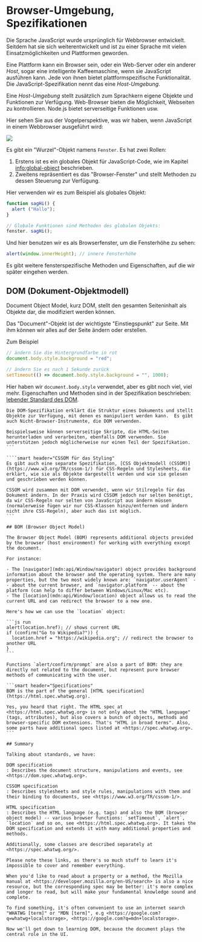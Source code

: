 # Browser-Umgebung, Spezifikationen

Die Sprache JavaScript wurde ursprünglich für Webbrowser entwickelt.  Seitdem hat sie sich weiterentwickelt und ist zu einer Sprache mit vielen Einsatzmöglichkeiten und Plattformen geworden.

Eine Plattform kann ein Browser sein, oder ein Web-Server oder ein anderer *Host*, sogar eine intelligente Kaffeemaschine, wenn sie JavaScript ausführen kann.  Jede von ihnen bietet plattformspezifische Funktionalität.  Die JavaScript-Spezifikation nennt das eine *Host-Umgebung*.

Eine *Host-Umgebung* stellt zusätzlich zum Sprachkern eigene Objekte und Funktionen zur Verfügung.  Web-Browser bieten die Möglichkeit, Webseiten zu kontrollieren.  Node.js bietet serverseitige Funktionen usw.

Hier sehen Sie aus der Vogelperspektive, was wir haben, wenn JavaScript in einem Webbrowser ausgeführt wird:

![](windowObjects.svg)

Es gibt ein "Wurzel"-Objekt namens `Fenster`. Es hat zwei Rollen:

1. Erstens ist es ein globales Objekt für JavaScript-Code, wie im Kapitel <info:global-object> beschrieben.
2. Zweitens repräsentiert es das "Browser-Fenster" und stellt Methoden zu dessen Steuerung zur Verfügung.

Hier verwenden wir es zum Beispiel als globales Objekt:

```js run
function sagHi() {
  alert ("Hallo");
}

// Globale Funktionen sind Methoden des globalen Objekts:
fenster. sagHi();
```

Und hier benutzen wir es als Browserfenster, um die Fensterhöhe zu sehen:

```js run
alert(window.innerHeight); // innere Fensterhöhe
```

Es gibt weitere fensterspezifische Methoden und Eigenschaften, auf die wir später eingehen werden.

## DOM (Dokument-Objektmodell)

Document Object Model, kurz DOM, stellt den gesamten Seiteninhalt als Objekte dar, die modifiziert werden können.

Das "Document"-Objekt ist der wichtigste "Einstiegspunkt" zur Seite. Mit ihm können wir alles auf der Seite ändern oder erstellen.

Zum Beispiel
```js run
// ändern Sie die Hintergrundfarbe in rot
document.body.style.background = "red"; 

// ändern Sie es nach 1 Sekunde zurück
setTimeout(() => document.body.style.background = "", 1000);
```

Hier haben wir `document.body.style` verwendet, aber es gibt noch viel, viel mehr. Eigenschaften und Methoden sind in der Spezifikation beschrieben: [lebender Standard des DOM](https://dom.spec.whatwg.org).

````smart header="DOM ist nicht nur für Browser"
Die DOM-Spezifikation erklärt die Struktur eines Dokuments und stellt Objekte zur Verfügung, mit denen es manipuliert werden kann.  Es gibt auch Nicht-Browser-Instrumente, die DOM verwenden.

Beispielsweise können serverseitige Skripte, die HTML-Seiten herunterladen und verarbeiten, ebenfalls DOM verwenden. Sie unterstützen jedoch möglicherweise nur einen Teil der Spezifikation.
```

````smart header="CSSOM für das Styling"
Es gibt auch eine separate Spezifikation, [CSS Objektmodell (CSSOM)] (https://www.w3.org/TR/cssom-1/) für CSS-Regeln und Stylesheets, die erklärt, wie sie als Objekte dargestellt werden und wie sie gelesen und geschrieben werden können.

CSSOM wird zusammen mit DOM verwendet, wenn wir Stilregeln für das Dokument ändern. In der Praxis wird CSSOM jedoch nur selten benötigt, da wir CSS-Regeln nur selten von JavaScript aus ändern müssen (normalerweise fügen wir nur CSS-Klassen hinzu/entfernen und ändern nicht ihre CSS-Regeln), aber auch das ist möglich.
```

## BOM (Browser Object Model)

The Browser Object Model (BOM) represents additional objects provided by the browser (host environment) for working with everything except the document.

For instance:

- The [navigator](mdn:api/Window/navigator) object provides background information about the browser and the operating system. There are many properties, but the two most widely known are: `navigator.userAgent` -- about the current browser, and `navigator.platform` -- about the platform (can help to differ between Windows/Linux/Mac etc).
- The [location](mdn:api/Window/location) object allows us to read the current URL and can redirect the browser to a new one.

Here's how we can use the `location` object:

```js run
alert(location.href); // shows current URL
if (confirm("Go to Wikipedia?")) {
  location.href = "https://wikipedia.org"; // redirect the browser to another URL
}
```

Functions `alert/confirm/prompt` are also a part of BOM: they are directly not related to the document, but represent pure browser methods of communicating with the user.

```smart header="Specifications"
BOM is the part of the general [HTML specification](https://html.spec.whatwg.org).

Yes, you heard that right. The HTML spec at <https://html.spec.whatwg.org> is not only about the "HTML language" (tags, attributes), but also covers a bunch of objects, methods and browser-specific DOM extensions. That's "HTML in broad terms". Also, some parts have additional specs listed at <https://spec.whatwg.org>.
```

## Summary

Talking about standards, we have:

DOM specification
: Describes the document structure, manipulations and events, see <https://dom.spec.whatwg.org>.

CSSOM specification
: Describes stylesheets and style rules, manipulations with them and their binding to documents, see <https://www.w3.org/TR/cssom-1/>.

HTML specification
: Describes the HTML language (e.g. tags) and also the BOM (browser object model) -- various browser functions: `setTimeout`, `alert`, `location` and so on, see <https://html.spec.whatwg.org>. It takes the DOM specification and extends it with many additional properties and methods.

Additionally, some classes are described separately at <https://spec.whatwg.org/>.

Please note these links, as there's so much stuff to learn it's impossible to cover and remember everything.

When you'd like to read about a property or a method, the Mozilla manual at <https://developer.mozilla.org/en-US/search> is also a nice resource, but the corresponding spec may be better: it's more complex and longer to read, but will make your fundamental knowledge sound and complete.

To find something, it's often convenient to use an internet search "WHATWG [term]" or "MDN [term]", e.g <https://google.com?q=whatwg+localstorage>, <https://google.com?q=mdn+localstorage>.

Now we'll get down to learning DOM, because the document plays the central role in the UI.
